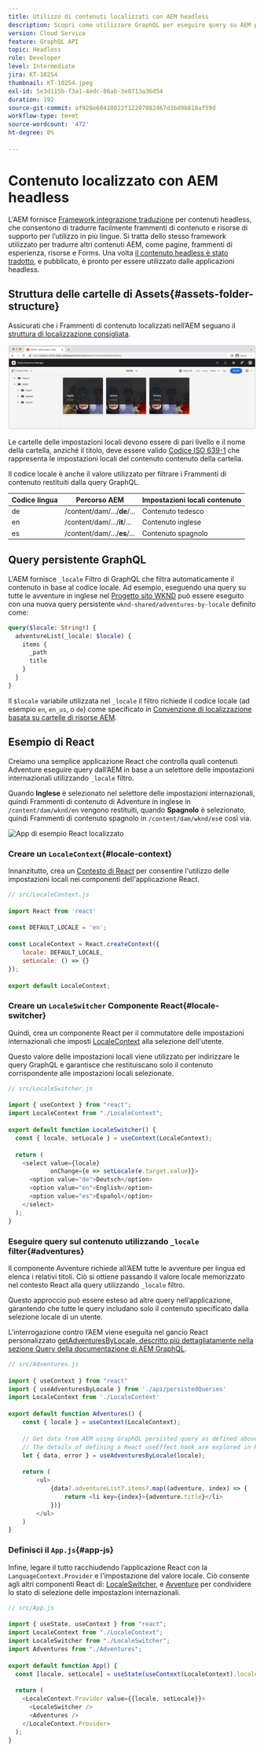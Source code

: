 ```yaml
---
title: Utilizzo di contenuti localizzati con AEM headless
description: Scopri come utilizzare GraphQL per eseguire query su AEM per contenuti localizzati.
version: Cloud Service
feature: GraphQL API
topic: Headless
role: Developer
level: Intermediate
jira: KT-10254
thumbnail: KT-10254.jpeg
exl-id: 5e3d115b-f3a1-4edc-86ab-3e0713a36d54
duration: 192
source-git-commit: af928e60410022f12207082467d3bd9b818af59d
workflow-type: tm+mt
source-wordcount: '472'
ht-degree: 0%

---
```


# Contenuto localizzato con AEM headless

L&#39;AEM fornisce [Framework integrazione traduzione](https://experienceleague.adobe.com/docs/experience-manager-cloud-service/content/sites/administering/reusing-content/translation/integration-framework.html) per contenuti headless, che consentono di tradurre facilmente frammenti di contenuto e risorse di supporto per l’utilizzo in più lingue. Si tratta dello stesso framework utilizzato per tradurre altri contenuti AEM, come pagine, frammenti di esperienza, risorse e Forms. Una volta [il contenuto headless è stato tradotto](https://experienceleague.adobe.com/docs/experience-manager-cloud-service/content/headless/journeys/translation/overview.html?lang=it), e pubblicato, è pronto per essere utilizzato dalle applicazioni headless.

## Struttura delle cartelle di Assets{#assets-folder-structure}

Assicurati che i Frammenti di contenuto localizzati nell’AEM seguano il [struttura di localizzazione consigliata](https://experienceleague.adobe.com/docs/experience-manager-cloud-service/content/headless/journeys/translation/getting-started.html#recommended-structure).

![Cartelle di risorse AEM localizzate](./assets/localized-content/asset-folders.jpg)

Le cartelle delle impostazioni locali devono essere di pari livello e il nome della cartella, anziché il titolo, deve essere valido [Codice ISO 639-1](https://en.wikipedia.org/wiki/List_of_ISO_639-1_codes) che rappresenta le impostazioni locali del contenuto contenuto della cartella.

Il codice locale è anche il valore utilizzato per filtrare i Frammenti di contenuto restituiti dalla query GraphQL.

| Codice lingua | Percorso AEM | Impostazioni locali contenuto |
|--------------------------------|----------|----------|
| de | /content/dam/.../**de**/... | Contenuto tedesco |
| en | /content/dam/.../**it**/... | Contenuto inglese |
| es | /content/dam/.../**es**/... | Contenuto spagnolo |

## Query persistente GraphQL

L&#39;AEM fornisce `_locale` Filtro di GraphQL che filtra automaticamente il contenuto in base al codice locale. Ad esempio, eseguendo una query su tutte le avventure in inglese nel [Progetto sito WKND](https://github.com/adobe/aem-guides-wknd) può essere eseguito con una nuova query persistente `wknd-shared/adventures-by-locale` definito come:

```graphql
query($locale: String!) {
  adventureList(_locale: $locale) {
    items {      
      _path
      title
    }
  }
}
```

Il `$locale` variabile utilizzata nel `_locale` il filtro richiede il codice locale (ad esempio `en`, `en_us`, o `de`) come specificato in [Convenzione di localizzazione basata su cartelle di risorse AEM](#assets-folder-structure).

## Esempio di React

Creiamo una semplice applicazione React che controlla quali contenuti Adventure eseguire query dall’AEM in base a un selettore delle impostazioni internazionali utilizzando `_locale` filtro.

Quando __Inglese__ è selezionato nel selettore delle impostazioni internazionali, quindi Frammenti di contenuto di Adventure in inglese in `/content/dam/wknd/en` vengono restituiti, quando __Spagnolo__ è selezionato, quindi Frammenti di contenuto spagnolo in `/content/dam/wknd/es`e così via.

![App di esempio React localizzato](./assets/localized-content/react-example.png)

### Creare un `LocaleContext`{#locale-context}

Innanzitutto, crea un [Contesto di React](https://reactjs.org/docs/context.html) per consentire l&#39;utilizzo delle impostazioni locali nei componenti dell&#39;applicazione React.

```javascript
// src/LocaleContext.js

import React from 'react'

const DEFAULT_LOCALE = 'en';

const LocaleContext = React.createContext({
    locale: DEFAULT_LOCALE, 
    setLocale: () => {}
});

export default LocaleContext;
```

### Creare un `LocaleSwitcher` Componente React{#locale-switcher}

Quindi, crea un componente React per il commutatore delle impostazioni internazionali che imposti [LocaleContext](#locale-context) alla selezione dell&#39;utente.

Questo valore delle impostazioni locali viene utilizzato per indirizzare le query GraphQL e garantisce che restituiscano solo il contenuto corrispondente alle impostazioni locali selezionate.

```javascript
// src/LocaleSwitcher.js

import { useContext } from "react";
import LocaleContext from "./LocaleContext";

export default function LocaleSwitcher() {
  const { locale, setLocale } = useContext(LocaleContext);

  return (
    <select value={locale}
            onChange={e => setLocale(e.target.value)}>
      <option value="de">Deutsch</option>
      <option value="en">English</option>
      <option value="es">Español</option>
    </select>
  );
}
```

### Eseguire query sul contenuto utilizzando `_locale` filter{#adventures}

Il componente Avventure richiede all’AEM tutte le avventure per lingua ed elenca i relativi titoli. Ciò si ottiene passando il valore locale memorizzato nel contesto React alla query utilizzando `_locale` filtro.

Questo approccio può essere esteso ad altre query nell’applicazione, garantendo che tutte le query includano solo il contenuto specificato dalla selezione locale di un utente.

L’interrogazione contro l’AEM viene eseguita nel gancio React personalizzato [getAdventuresByLocale, descritto più dettagliatamente nella sezione Query della documentazione di AEM GraphQL](./aem-headless-sdk.md).

```javascript
// src/Adventures.js

import { useContext } from "react"
import { useAdventuresByLocale } from './api/persistedQueries'
import LocaleContext from './LocaleContext'

export default function Adventures() {
    const { locale } = useContext(LocaleContext);

    // Get data from AEM using GraphQL persisted query as defined above 
    // The details of defining a React useEffect hook are explored in How to > AEM Headless SDK
    let { data, error } = useAdventuresByLocale(locale);

    return (
        <ul>
            {data?.adventureList?.items?.map((adventure, index) => { 
                return <li key={index}>{adventure.title}</li>
            })}
        </ul>
    )
}
```

### Definisci il `App.js`{#app-js}

Infine, legare il tutto racchiudendo l’applicazione React con la `LanguageContext.Provider` e l&#39;impostazione del valore locale. Ciò consente agli altri componenti React di: [LocaleSwitcher](#locale-switcher), e [Avventure](#adventures) per condividere lo stato di selezione delle impostazioni internazionali.

```javascript
// src/App.js

import { useState, useContext } from "react";
import LocaleContext from "./LocaleContext";
import LocaleSwitcher from "./LocaleSwitcher";
import Adventures from "./Adventures";

export default function App() {
  const [locale, setLocale] = useState(useContext(LocaleContext).locale);

  return (
    <LocaleContext.Provider value={{locale, setLocale}}>
      <LocaleSwitcher />
      <Adventures />
    </LocaleContext.Provider>
  );
}
```
